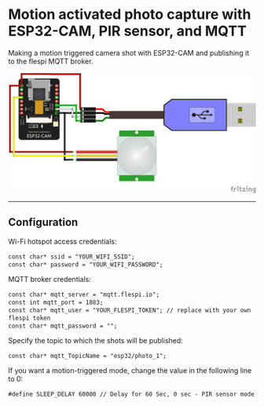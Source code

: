 # Motion activated photo capture with ESP32-CAM, PIR sensor, and MQTT

Making a motion triggered camera shot with ESP32-CAM and publishing it to the flespi MQTT broker.

![Project scheme fritzing](scheme.png "ESP32-CAM + PIR + USB2TTL")

------
## Configuration

Wi-Fi hotspot access credentials:

```
const char* ssid = "YOUR_WIFI_SSID";
const char* password = "YOUR_WIFI_PASSWORD";
```

MQTT broker credentials:

```
const char* mqtt_server = "mqtt.flespi.io";
const int mqtt_port = 1883;
const char* mqtt_user = "YOUR_FLESPI_TOKEN"; // replace with your own flespi token
const char* mqtt_password = "";
```

Specify the topic to which the shots will be published:

```
const char* mqtt_TopicName = "esp32/photo_1";
```

If you want a motion-triggered mode, change the value in the following line to 0:

```
#define SLEEP_DELAY 60000 // Delay for 60 Sec, 0 sec - PIR sensor mode
```
